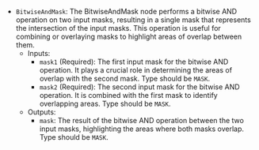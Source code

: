 - `BitwiseAndMask`: The BitwiseAndMask node performs a bitwise AND operation on two input masks, resulting in a single mask that represents the intersection of the input masks. This operation is useful for combining or overlaying masks to highlight areas of overlap between them.
    - Inputs:
        - `mask1` (Required): The first input mask for the bitwise AND operation. It plays a crucial role in determining the areas of overlap with the second mask. Type should be `MASK`.
        - `mask2` (Required): The second input mask for the bitwise AND operation. It is combined with the first mask to identify overlapping areas. Type should be `MASK`.
    - Outputs:
        - `mask`: The result of the bitwise AND operation between the two input masks, highlighting the areas where both masks overlap. Type should be `MASK`.
